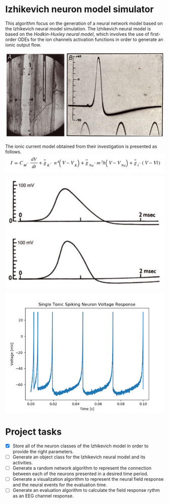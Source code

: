 # Izhikevich neuron model simulator

This algorithm focus on the generation of a neural network model based on the Izhikevich neural model simulation. The Izhikevich neural model is based on the *Hodkin-Huxley neural model*, which involves the use of first-order ODEs for the ion channels activation functions in order to generate an ionic output flow.

![Hodkin & Huxley voltage observation from a squid's giant axon](images/HnH_experiment.PNG)

The ionic current model obtained from their investigation is presented as follows.
![Hodkin & Huxley Current response equation](images/HnH_equation.PNG)

![Hodkin & Huxley voltage response obtained from the ODE model](images/HnH_result.PNG)

![Tonic Spiking response obtained from the INeuron model](images/TS_sample.png)

# Project tasks
- [x] Store all of the neuron classes of the Izhikevich model in order to provide the right parameters.
- [ ] Generate an object class for the Izhikevich neural model and its activities.
- [ ] Generate a random network algorithm to represent the connection between each of the neurons presented in a desired time period.
- [ ] Generate a visualization algorithm to represent the neural field response and the neural events for the evaluation time.
- [ ] Generate an evaluation algorithm to calculate the field response rythm as an EEG channel response.
